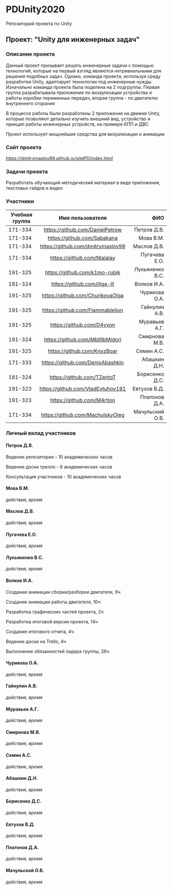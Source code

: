 # PDUnity2020
Репозиторий проекта по Unity

## Проект: "Unity для инженерных задач"

### Описание проекта
Данный проект призывает решать инженерные задачи с помощью технологий, которые на первый взгляд являются нетривиальными для решения подобных задач. Однако, команда проекта, используя среду разработки Unity, адаптирует технологии под инженерные нужды. Изначально команда проекта была поделена на 2 подгруппы. Первая группа разрабатывала приложение по визаулизации устройства и работы коробки переменных передач, вторая группа - по двигателю внутреннего сгорания

В процессе работы были разработаны 2 приложения на движке Unity, которые позволяют детально изучить внешний вид, устройство и принцип работы инженерных устройств, на примере КПП и ДВС

Проект использует мощнейшие средства для визуализации и анимации

### Сайт проекта
https://dmitrymaslov99.github.io/sitePD/index.html

### Задачи проекта
Разработать обучающий методический материал в виде приложения, текстовых гайдов и видео

### Участники
| Учебная группа | Имя пользователя | ФИО |
| ------------- | :------------------: | -----: |
| 171-334 | https://github.com/DanielPetrow | Петров Д.В.|
| 171-334 | https://github.com/Sabakana | Мова В.М.|
| 171-334 | https://github.com/dmitrymaslov99 | Маслов Д.В.|
| 171-334 | https://github.com/Nlalalay | Пугачева Е.О.|
| 191-325 | https://github.com/k1mo-rubik | Лукьяненко В.С.|
| 181-324 | https://github.com/iliga-ill | Волков И.А.|
| 191-325 | https://github.com/ChurikovaOlga | Чурикова О.А.|
| 191-325 | https://github.com/Flammablelion | Гайнулин А.В.|
| 191-325 | https://github.com/D4vvon | Муравьев А.Г.|
| 191-324 | https://github.com/MbllllbMidori | Смирнова М.В.|
| 191-325 | https://github.com/KnyzBoar | Семин А.С.|
| 171-333 | https://github.com/DenisAbashkin | Абашкин Д.Н.|
| 181-324 | https://github.com/TZentoT | Борисенко Д.С.|
| 191-323 | https://github.com/VladEvtuhov191 | Евтухов В.Д.|
| 191-323 | https://github.com/M4rtlon | Платонов Д.А.|
| 171-334 | https://github.com/MachulskyOleg | Мачульский О.В.|

### Личный вклад участников
#### Петров Д.В.
Ведение репозитория - 10 академических часов

Ведение доски трелло - 8 академических часов

Консультация участников - 10 академических часов

#### Мова В.М.
*действия, время*

#### Маслов Д.В.
*действия, время*

#### Пугачева Е.О.
*действия, время*

#### Лукьяненко В.С.
*действия, время*

#### Волков И.А.
Создание анимации сборки/разборки двигателя, 9ч

Создание анимации работы двигателя, 10ч

Разработка графических частей проекта, 2ч

Разработка итоговой версии проекта, 14ч

Создание итогового отчета, 4ч

Ведение доски на Trello, 4ч

Выполнение обязанностей лидера группы, 26ч


#### Чурикова О.А.
*действия, время*

#### Гайнулин А.В.
*действия, время*

#### Муравьев А.Г.
*действия, время*

#### Смирнова М.В.
*действия, время*

#### Семин А.С.
*действия, время*

#### Абашкин Д.Н.
*действия, время*

#### Борисенко Д.С.
*действия, время*

#### Евтухов В.Д.
*действия, время*

#### Платонов Д.А.
*действия, время*

#### Мачульский О.В.
*действия, время*
